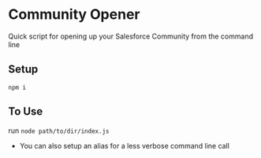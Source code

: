 # Community Opener
Quick script for opening up your Salesforce Community from the command line

## Setup
`npm i`

## To Use
run `node path/to/dir/index.js`

- You can also setup an alias for a less verbose command line call